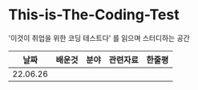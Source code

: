 # This-is-The-Coding-Test
'이것이 취업을 위한 코딩 테스트다' 를 읽으며 스터디하는 공간


|날짜|배운것|분야|관련자료|한줄평|
|------|---|---|---|---|
|22.06.26|||||
